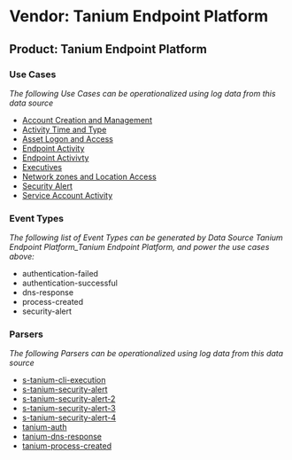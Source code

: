Vendor: Tanium Endpoint Platform
================================
Product: Tanium Endpoint Platform
---------------------------------

### Use Cases

_The following Use Cases can be operationalized using log data from this data source_

* [Account Creation and Management](../UseCases/usecase_account_creation_and_management.md)
* [Activity Time  and Type](../UseCases/usecase_activity_time__and_type.md)
* [Asset Logon and Access](../UseCases/usecase_asset_logon_and_access.md)
* [Endpoint Activity](../UseCases/usecase_endpoint_activity.md)
* [Endpoint Activivty](../UseCases/usecase_endpoint_activivty.md)
* [Executives](../UseCases/usecase_executives.md)
* [Network zones and Location Access](../UseCases/usecase_network_zones_and_location_access.md)
* [Security Alert](../UseCases/usecase_security_alert.md)
* [Service Account Activity](../UseCases/usecase_service_account_activity.md)


### Event Types

_The following list of Event Types can be generated by Data Source Tanium Endpoint Platform_Tanium Endpoint Platform, and power the use cases above:_

- authentication-failed
- authentication-successful
- dns-response
- process-created
- security-alert


### Parsers

_The following Parsers can be operationalized using log data from this data source_

* [s-tanium-cli-execution](../Parsers/parserContent_s-tanium-cli-execution.md)
* [s-tanium-security-alert](../Parsers/parserContent_s-tanium-security-alert.md)
* [s-tanium-security-alert-2](../Parsers/parserContent_s-tanium-security-alert-2.md)
* [s-tanium-security-alert-3](../Parsers/parserContent_s-tanium-security-alert-3.md)
* [s-tanium-security-alert-4](../Parsers/parserContent_s-tanium-security-alert-4.md)
* [tanium-auth](../Parsers/parserContent_tanium-auth.md)
* [tanium-dns-response](../Parsers/parserContent_tanium-dns-response.md)
* [tanium-process-created](../Parsers/parserContent_tanium-process-created.md)
